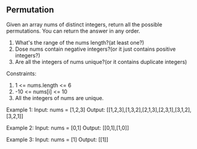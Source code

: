 ## Permutation

Given an array nums of distinct integers, return all the possible permutations. You can return the answer in any order.

1. What's the range of the nums length?(at least one?)
2. Dose nums contain negative integers?(or it just contains positive integers?)
3. Are all the integers of nums unique?(or it contains duplicate integers)

Constraints:

1. 1 <= nums.length <= 6
2. -10 <= nums[i] <= 10
3. All the integers of nums are unique.

Example 1:
Input: nums = [1,2,3]
Output: [[1,2,3],[1,3,2],[2,1,3],[2,3,1],[3,1,2],[3,2,1]]

Example 2:
Input: nums = [0,1]
Output: [[0,1],[1,0]]

Example 3:
Input: nums = [1]
Output: [[1]]
